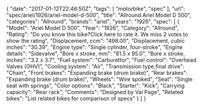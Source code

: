 {
    "date": "2017-01-12T22:46:50Z",
    "tags": [
        "motorbike",
        "spec"
    ],
    "url": "spec\/ariel\/1926\/ariel-model-d-500",
    "title": "Allround Ariel Model D 500",
    "categories": "Allround",
    "brands": "ariel",
    "years": "1926",
    "spec": [
        {
            "Model": "Ariel Model D 500",
            "Year": "1926",
            "Category": "Allround",
            "Rating": "Do you know this bike?Click here to rate it. We miss 2 votes to show the rating",
            "Displacement, ccm": "498.00",
            "Displacement, cubic inches": "30.39",
            "Engine type": "Single cylinder, four-stroke",
            "Engine details": "Sidevalve",
            "Bore x stroke, mm": "81.5 x 95.0",
            "Bore x stroke, inches": "3.2 x 3.7",
            "Fuel system": "Carburettor",
            "Fuel control": "Overhead Valves (OHV)",
            "Cooling system": "Air",
            "Transmission type,final drive": "Chain",
            "Front brakes": "Expanding brake (drum brake)",
            "Rear brakes": "Expanding brake (drum brake)",
            "Wheels": "Wire spoked",
            "Seat": "Single seat with springs",
            "Color options": "Black",
            "Starter": "Kick",
            "Carrying capacity": "Rear rack",
            "Comments": "Designed by Val Page",
            "Related bikes": "List related bikes for comparison of specs"
        }
    ]
}